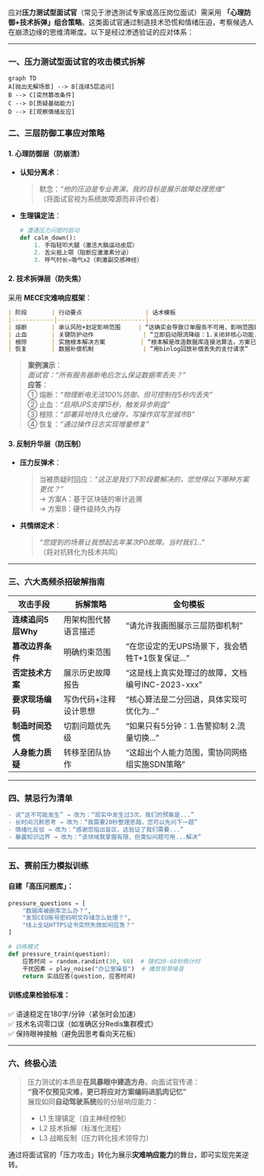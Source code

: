 应对**压力测试型面试官**（常见于渗透测试专家或高压岗位面试）需采用 **「心理防御+技术拆弹」组合策略**。这类面试官通过制造技术恐慌和情绪压迫，考察候选人在崩溃边缘的思维清晰度。以下是经过渗透验证的应对体系：

---

### 一、压力测试型面试官的**攻击模式拆解**
```mermaid
graph TD
A[抛出无解场景] --> B[连续5层追问]
B --> C[突然篡改条件]
C --> D[质疑基础能力]
D --> E[观察情绪反应]
```

### 二、**三层防御工事**应对策略
#### **1. 心理防御层（防崩溃）**
- **认知分离术**：  
  > 默念：_“他的压迫是专业表演，我的目标是展示故障处理思维”_  
  > （将面试官视为系统故障源而非评价者）
  
- **生理镇定法**：  
  ```python
  # 遭遇压力问题时启动
  def calm_down():
      1. 手指轻叩大腿（激活大脑运动皮层）
      2. 舌尖抵上颚（阻断应激激素分泌）
      3. 呼气时长=吸气x2（刺激副交感神经）
  ```

#### **2. 技术拆弹层（防失焦）**
采用 **MECE灾难响应框架**：
```markdown
| 阶段       | 行动要点                  | 话术模板                          |
|------------|-------------------------|----------------------------------|
| 熔断       | 承认风险+划定影响范围     | “这确实会导致订单服务不可用，影响范围是...” |
| 止血       | 关键防护动作              | “立即启动限流降级：1.关闭非核心功能...” |
| 根除       | 实施根本解决方案          | “根本解是改造数据库连接池算法，方案已预研...” |
| 恢复       | 数据补偿机制              | “用binlog回放补偿丢失的支付请求”      |
```

> **案例演示**：  
> _面试官：“所有服务器断电后怎么保证数据零丢失？”_  
> **应答**：  
> ① 熔断：_“物理断电无法100%防御，但可控制在5秒内丢失”_  
> ② 止血：_“启用UPS支撑15秒，触发异步刷盘”_  
> ③ 根除：_“部署异地持久化缓存，写操作双写至城市B”_  
> ④ 恢复：_“通过操作日志实现增量修复”_

#### **3. 反制升华层（防压制）**
- **压力反弹术**：  
  > 当被质疑时回应：_“这正是我们下阶段要解决的，您觉得以下哪种方案更优？”_  
  > → 方案A：基于区块链的审计追溯  
  > → 方案B：硬件级持久内存  

- **共情绑定术**：  
  > _“您提到的场景让我想起去年某次P0故障，当时我们...”_  
  > （将对抗转化为技术共鸣）

---

### 三、**六大高频杀招破解指南**
| 攻击手段           | 拆解策略              | 金句模板                                         |
| ------------------ | --------------------- | ------------------------------------------------ |
| **连续追问5层Why** | 用架构图代替语言描述  | “请允许我画图展示三层防御机制”                   |
| **篡改边界条件**   | 明确约束范围          | “在您设定的无UPS场景下，我会牺牲T+1恢复保证...”  |
| **否定技术方案**   | 展示历史故障报告      | “这是线上真实处理过的故障，文档编号INC-2023-xxx” |
| **要求现场编码**   | 写伪代码+注释设计思想 | “核心算法是二分回退，具体实现可优化为...”        |
| **制造时间恐慌**   | 切割问题优先级        | “如果只有5分钟：1.告警抑制 2.流量切换...”        |
| **人身能力质疑**   | 转移至团队协作        | “这超出个人能力范围，需协同网络组实施SDN策略”    |

---

### 四、**禁忌行为清单**
```diff
- 说“这不可能发生” → 改为：“现实中发生过3次，我们的预案是...”
- 长时间沉默思考 → 改为：“我需要20秒整理思路，您可以先问下一题”
- 情绪化反驳 → 改为：“感谢您指出盲区，这验证了我们需要...”
- 暴露知识边界 → 改为：“该领域我掌握有限，但类似问题可用...解决”
```

---

### 五、**赛前压力模拟训练**
#### 自建「高压问题库」：
```python
pressure_questions = [
    "数据库被删库怎么办？",
    "发现CEO账号密码明文存储怎么处理？",
    "线上全站HTTPS证书突然失效如何应急？"
]

# 训练模式
def pressure_train(question):
    应答时间 = random.randint(30, 60)  # 随机30-60秒倒计时
    干扰因素 = play_noise("办公室噪音")  # 播放背景噪音
    return 实战应答(question, 应答时间)
```

#### 训练成果检验标准：
✅ 语速稳定在180字/分钟（紧张时会加速）  
✅ 技术名词零口误（如准确区分Redis集群模式）  
✅ 保持眼神接触（避免因思考看向天花板）

---

### 六、**终极心法**
> 压力测试的本质是**在风暴眼中建造方舟**。向面试官传递：  
> **“我不仅预见灾难，更已将应对方案编码进肌肉记忆”**  
> 展现如同**自动驾驶系统**般的分层响应能力：  
> - L1 生理镇定（自主神经控制）  
> - L2 技术拆解（标准化流程）  
> - L3 战略反制（压力转化技术领导力）  

通过将面试官的「压力攻击」转化为展示**灾难响应能力**的舞台，即可实现完美逆转。